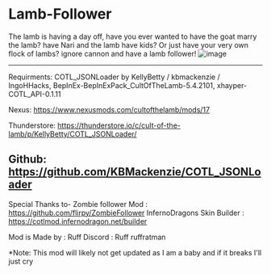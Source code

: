 # Lamb-Follower
The lamb is having a day off, have you ever wanted to have the goat marry the lamb? have Nari and the lamb have kids? 
Or just have your very own flock of lambs? ignore cannon and have a lamb follower!
![image](https://github.com/user-attachments/assets/fd9a3acf-70be-4e4b-8246-7d1afddb709b)

--------
Requirments: COTL_JSONLoader by KellyBetty / kbmackenzie / IngoHHacks, BepInEx-BepInExPack_CultOfTheLamb-5.4.2101, xhayper-COTL_API-0.1.11

Nexus: https://www.nexusmods.com/cultofthelamb/mods/17

Thunderstore: https://thunderstore.io/c/cult-of-the-lamb/p/KellyBetty/COTL_JSONLoader/

Github: https://github.com/KBMackenzie/COTL_JSONLoader
-------
Special Thanks to-
Zombie follower  Mod : https://github.com/flirpy/ZombieFollower
InfernoDragons Skin Builder :  https://cotlmod.infernodragon.net/builder

Mod is Made by :
Ruff
Discord : Ruff
ruffratman

*Note: This mod will likely not get updated as I am a baby and if it breaks I'll just cry
